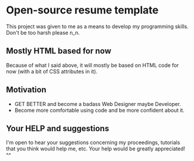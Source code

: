 # **Open-source resume template**

This project was given to me as a means to develop my programming skills. Don't be too harsh please n_n.

## Mostly HTML based for now

Because of what I said above, it will mostly be based on HTML code for now (with a bit of CSS attributes in it).

## Motivation

- GET BETTER and become a badass Web Designer maybe Developer.
- Become more comfortable using code and be more confident about it.

## Your HELP and suggestions

I'm open to hear your suggestions concerning my proceedings, tutorials that you think would help me, etc. Your help would be greatly appreciated! ^^
